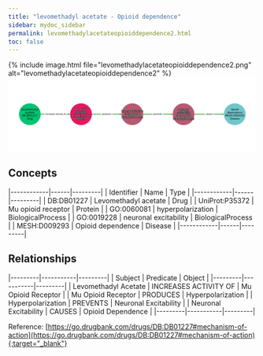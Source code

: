```yaml
---
title: "levomethadyl acetate - Opioid dependence"
sidebar: mydoc_sidebar
permalink: levomethadylacetateopioiddependence2.html
toc: false 
---
```


{% include image.html file="levomethadylacetateopioiddependence2.png" alt="levomethadylacetateopioiddependence2" %}![Path Visualization](/images/levomethadylacetateopioiddependence2.png)

## Concepts

|------------|------|---------|
| Identifier | Name | Type    |
|------------|------|---------|
| DB:DB01227 | Levomethadyl acetate | Drug |
| UniProt:P35372 | Mu opioid receptor | Protein |
| GO:0060081 | hyperpolarization | BiologicalProcess |
| GO:0019228 | neuronal excitability | BiologicalProcess |
| MESH:D009293 | Opioid dependence | Disease |
|------------|------|---------|

## Relationships

|---------|-----------|---------|
| Subject | Predicate | Object  |
|---------|-----------|---------|
| Levomethadyl Acetate | INCREASES ACTIVITY OF | Mu Opioid Receptor |
| Mu Opioid Receptor | PRODUCES | Hyperpolarization |
| Hyperpolarization | PREVENTS | Neuronal Excitability |
| Neuronal Excitability | CAUSES | Opioid Dependence |
|---------|-----------|---------|

Reference: [https://go.drugbank.com/drugs/DB:DB01227#mechanism-of-action](https://go.drugbank.com/drugs/DB:DB01227#mechanism-of-action){:target="_blank"}